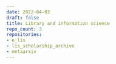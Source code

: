 ```yaml
---
date: 2022-04-03
draft: false
title: Library and information science
repo_count: 3
repositories:
- e_lis
- lis_scholarship_archive
- metaarxiv
---
```



